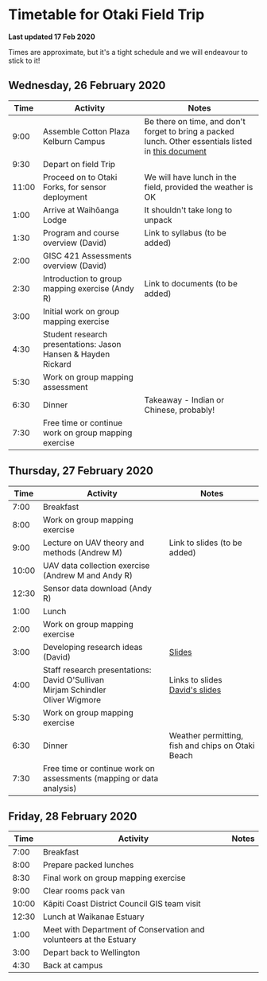 # Timetable for Otaki Field Trip
**Last updated 17 Feb 2020**

Times are approximate, but it's a tight schedule and we will endeavour to stick to it!

## Wednesday, 26 February 2020
Time | Activity | Notes
--- | --- | ---
9:00 | Assemble Cotton Plaza Kelburn Campus | Be there on time, and don't forget to bring a packed lunch. Other essentials listed in [this document](overview-and-requirements.md)
9:30 | Depart on field Trip |
11:00 | Proceed on to Otaki Forks, for sensor deployment | We will have lunch in the field, provided the weather is OK
1:00 | Arrive at Waihōanga Lodge | It shouldn't take long to unpack
1:30 | Program and course overview (David) | Link to syllabus (to be added)
2:00 | GISC 421 Assessments overview (David)
2:30 | Introduction to group mapping exercise (Andy R) | Link to documents (to be added)
3:00 | Initial work on group mapping exercise
4:30 | Student research presentations: Jason Hansen &amp; Hayden Rickard
5:30 | Work on group mapping assessment
6:30 | Dinner | Takeaway - Indian or Chinese, probably!
7:30 | Free time or continue work on group mapping exercise

## Thursday, 27 February 2020
Time | Activity | Notes
--- | --- | ---
7:00 | Breakfast
8:00 | Work on group mapping exercise
9:00 | Lecture on UAV theory and methods (Andrew M) | Link to slides (to be added)
10:00 | UAV data collection exercise (Andrew M and Andy R)
12:30 | Sensor data download (Andy R)
1:00 | Lunch
2:00 | Work on group mapping exercise
3:00 | Developing research ideas (David) | [Slides](https://southosullivan.com/gisc421/ComingUpWithAResearchTopic/#/)
4:00 | Staff research presentations:<br />David O'Sullivan<br />Mirjam Schindler<br /> Oliver Wigmore | Links to slides<br />[David's slides](https://southosullivan.com/gisc421/DavidsResearch/#/)
5:30 | Work on group mapping exercise
6:30 | Dinner | Weather permitting, fish and chips on Otaki Beach
7:30 | Free time or continue work on assessments (mapping or data analysis)

## Friday, 28 February 2020
Time | Activity | Notes
--- | --- | ---
7:00 | Breakfast
8:00 | Prepare packed lunches
8:30 | Final work on group mapping exercise
9:00 | Clear rooms pack van
10:00 | Kāpiti Coast District Council GIS team visit
12:30 | Lunch at Waikanae Estuary
1:00 | Meet with Department of Conservation and volunteers at the Estuary
3:00 | Depart back to Wellington
4:30 | Back at campus

